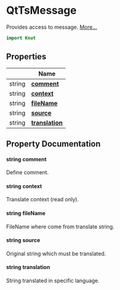 # QtTsMessage

Provides access to message. [More...](#detailed-description)

```qml
import Knut
```

## Properties

| | Name |
|-|-|
|string|**[comment](#comment)**|
|string|**[context](#context)**|
|string|**[fileName](#fileName)**|
|string|**[source](#source)**|
|string|**[translation](#translation)**|

## Property Documentation

#### <a name="comment"></a>string **comment**

Define comment.

#### <a name="context"></a>string **context**

Translate context (read only).

#### <a name="fileName"></a>string **fileName**

FileName where come from translate string.

#### <a name="source"></a>string **source**

Original string which must be translated.

#### <a name="translation"></a>string **translation**

String translated in specific language.
